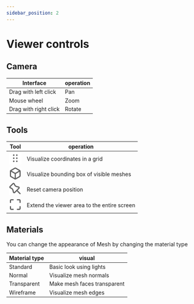 ```yaml
---
sidebar_position: 2
---
```


# Viewer controls

## Camera
| Interface | operation |
| ---- | ---- |
| Drag with left click | Pan |
| Mouse wheel | Zoom |
| Drag with right click | Rotate |

##  Tools



| Tool | operation |
| ---- | ---- |
| ![grabber-16](/img/user/basics/user-interfaces/viewer-controls/grabber-16.svg) | Visualize coordinates in a grid |
| ![package-16](/img/user/basics/user-interfaces/viewer-controls/package-16.svg) | Visualize bounding box of visible meshes |
| ![pin-16](/img/user/basics/user-interfaces/viewer-controls/pin-16.svg) | Reset camera position  |
| ![screen-full-16](/img/user/basics/user-interfaces/viewer-controls/screen-full-16.svg)  | Extend the viewer area to the entire screen |

## Materials

You can change the appearance of Mesh by changing the material type

| Material type | visual |
| ---- | ---- |
| Standard | Basic look using lights |
| Normal | Visualize mesh normals |
| Transparent | Make mesh faces transparent |
| Wireframe | Visualize mesh edges |